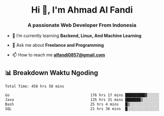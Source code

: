 <h1 align="center">Hi 👋, I'm Ahmad Al Fandi</h1>
<h3 align="center">A passionate Web Developer From Indonesia</h3>

- 🌱 I’m currently learning **Backend, Linux, And Machine Learning**

- 💬 Ask me about **Freelance and Programming**

- 📫 How to reach me **<alfandi0857@gmail.com>**


## 📊 Breakdown Waktu Ngoding

<!--START_SECTION:waka-->

```txt
Total Time: 458 hrs 58 mins

Go                                     176 hrs 17 mins █████████▓░░░░░░░░░░░░░░░   38.06 %
Java                                   135 hrs 31 mins ███████▒░░░░░░░░░░░░░░░░░   29.26 %
Bash                                   25 hrs 4 mins   █▒░░░░░░░░░░░░░░░░░░░░░░░   05.41 %
SQL                                    21 hrs 36 mins  █░░░░░░░░░░░░░░░░░░░░░░░░   04.66 %
```

<!--END_SECTION:waka-->
